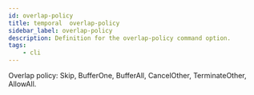 ```yaml
---
id: overlap-policy
title: temporal  overlap-policy
sidebar_label: overlap-policy
description: Definition for the overlap-policy command option.
tags:
	- cli
---
```


 Overlap policy: Skip, BufferOne, BufferAll, CancelOther, TerminateOther, AllowAll.
